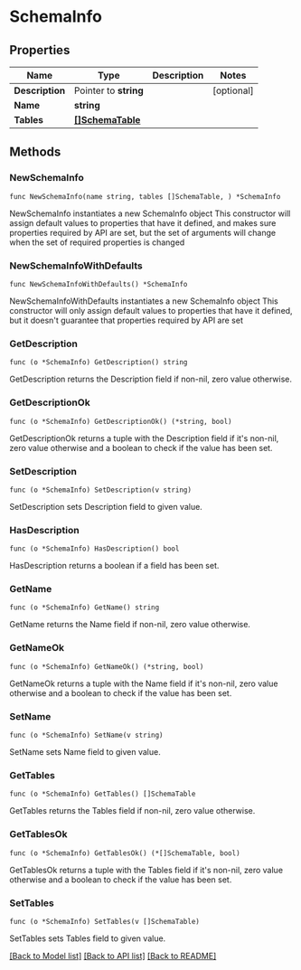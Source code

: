 # SchemaInfo

## Properties

Name | Type | Description | Notes
------------ | ------------- | ------------- | -------------
**Description** | Pointer to **string** |  | [optional] 
**Name** | **string** |  | 
**Tables** | [**[]SchemaTable**](SchemaTable.md) |  | 

## Methods

### NewSchemaInfo

`func NewSchemaInfo(name string, tables []SchemaTable, ) *SchemaInfo`

NewSchemaInfo instantiates a new SchemaInfo object
This constructor will assign default values to properties that have it defined,
and makes sure properties required by API are set, but the set of arguments
will change when the set of required properties is changed

### NewSchemaInfoWithDefaults

`func NewSchemaInfoWithDefaults() *SchemaInfo`

NewSchemaInfoWithDefaults instantiates a new SchemaInfo object
This constructor will only assign default values to properties that have it defined,
but it doesn't guarantee that properties required by API are set

### GetDescription

`func (o *SchemaInfo) GetDescription() string`

GetDescription returns the Description field if non-nil, zero value otherwise.

### GetDescriptionOk

`func (o *SchemaInfo) GetDescriptionOk() (*string, bool)`

GetDescriptionOk returns a tuple with the Description field if it's non-nil, zero value otherwise
and a boolean to check if the value has been set.

### SetDescription

`func (o *SchemaInfo) SetDescription(v string)`

SetDescription sets Description field to given value.

### HasDescription

`func (o *SchemaInfo) HasDescription() bool`

HasDescription returns a boolean if a field has been set.

### GetName

`func (o *SchemaInfo) GetName() string`

GetName returns the Name field if non-nil, zero value otherwise.

### GetNameOk

`func (o *SchemaInfo) GetNameOk() (*string, bool)`

GetNameOk returns a tuple with the Name field if it's non-nil, zero value otherwise
and a boolean to check if the value has been set.

### SetName

`func (o *SchemaInfo) SetName(v string)`

SetName sets Name field to given value.


### GetTables

`func (o *SchemaInfo) GetTables() []SchemaTable`

GetTables returns the Tables field if non-nil, zero value otherwise.

### GetTablesOk

`func (o *SchemaInfo) GetTablesOk() (*[]SchemaTable, bool)`

GetTablesOk returns a tuple with the Tables field if it's non-nil, zero value otherwise
and a boolean to check if the value has been set.

### SetTables

`func (o *SchemaInfo) SetTables(v []SchemaTable)`

SetTables sets Tables field to given value.



[[Back to Model list]](../README.md#documentation-for-models) [[Back to API list]](../README.md#documentation-for-api-endpoints) [[Back to README]](../README.md)


